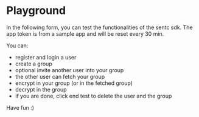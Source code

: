 # Playground

In the following form, you can test the functionalities of the sentc sdk. The app token is from a sample app and will be reset every 30 min.

You can:

- register and login a user
- create a group
- optional invite another user into your group
- the other user can fetch your group
- encrypt in your group (or in the fetched group)
- decrypt in the group
- if you are done, click end test to delete the user and the group

Have fun :)

<BasicExample />